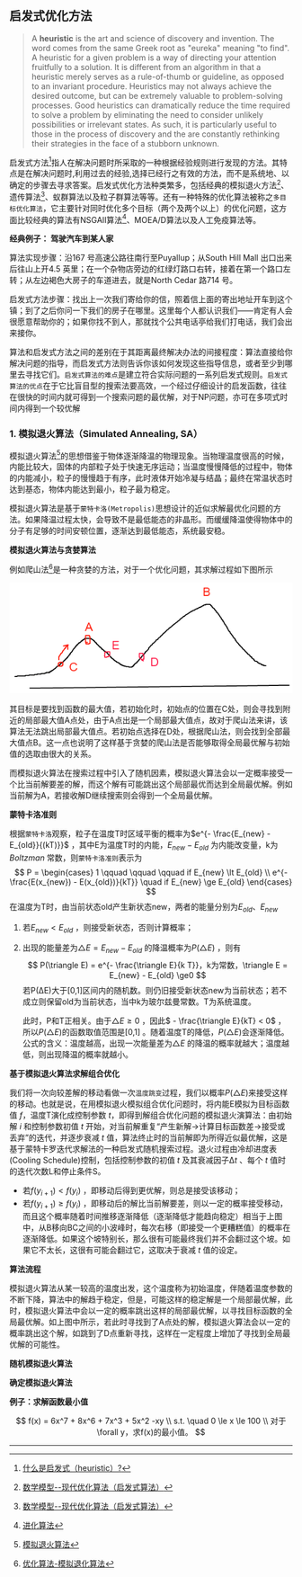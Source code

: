 ## 启发式优化方法

> A **heuristic** is the art and science of discovery and invention. The word comes from the same Greek root as "eureka" meaning "to find". A heuristic for a given problem is a way of directing your attention fruitfully to a solution. It is different from an algorithm in that a heuristic merely serves as a rule-of-thumb or guideline, as opposed to an invariant procedure. Heuristics may not always achieve the desired outcome, but can be extremely valuable to problem-solving processes. Good heuristics can dramatically reduce the time required to solve a problem by eliminating the need to consider unlikely possibilities or irrelevant states. As such, it is particularly useful to those in the process of discovery and the are constantly rethinking their strategies in the face of a stubborn unknown.

启发式方法[^3]指人在解决问题时所采取的一种根据经验规则进行发现的方法。其特点是在解决问题时,利用过去的经验,选择已经行之有效的方法，而不是系统地、以确定的步骤去寻求答案。启发式优化方法种类繁多，包括经典的模拟退火方法[^2]、遗传算法[^2]、蚁群算法以及粒子群算法等等。还有一种特殊的优化算法被称之`多目标优化算法`，它主要针对同时优化多个目标（两个及两个以上）的优化问题，这方面比较经典的算法有NSGAII算法[^5]、MOEA/D算法以及人工免疫算法等。

**经典例子： 驾驶汽车到某人家**

算法实现步骤：沿167 号高速公路往南行至Puyallup；从South Hill Mall 出口出来后往山上开4.5 英里；在一个杂物店旁边的红绿灯路口右转，接着在第一个路口左转；从左边褐色大房子的车道进去，就是North Cedar 路714 号。

启发式方法步骤：找出上一次我们寄给你的信，照着信上面的寄出地址开车到这个镇；到了之后你问一下我们的房子在哪里。这里每个人都认识我们——肯定有人会很愿意帮助你的；如果你找不到人，那就找个公共电话亭给我们打电话，我们会出来接你。

算法和启发式方法之间的差别在于其距离最终解决办法的间接程度：算法直接给你解决问题的指导，而启发式方法则告诉你该如何发现这些指导信息，或者至少到哪里去寻找它们。`启发式算法的难点`是建立符合实际问题的一系列启发式规则。`启发式算法的优点`在于它比盲目型的搜索法要高效，一个经过仔细设计的启发函数，往往在很快的时间内就可得到一个搜索问题的最优解，对于NP问题，亦可在多项式时间内得到一个较优解

### 1. 模拟退火算法（Simulated Annealing, SA）

模拟退火算法[^9]的思想借鉴于物体逐渐降温的物理现象。当物理温度很高的时候，内能比较大，固体的内部粒子处于快速无序运动；当温度慢慢降低的过程中，物体的内能减小，粒子的慢慢趋于有序，此时液体开始冷凝与结晶；最终在常温状态时达到基态，物体内能达到最小，粒子最为稳定。

模拟退火算法是基于`蒙特卡洛(Metropolis)`思想设计的近似求解最优化问题的方法。如果降温过程太快，会导致不是最低能态的非晶形。而缓缓降温使得物体中的分子有足够的时间安顿位置，逐渐达到最低能态，系统最安稳。

**模拟退火算法与贪婪算法**

例如爬山法[^7]是一种贪婪的方法，对于一个优化问题，其求解过程如下图所示

![greedy_alg](img/md_imgs/greedy_alg.jpg)

其目标是要找到函数的最大值，若初始化时，初始点的位置在C处，则会寻找到附近的局部最大值A点处，由于A点出是一个局部最大值点，故对于爬山法来讲，该算法无法跳出局部最大值点。若初始点选择在D处，根据爬山法，则会找到全部最大值点B。这一点也说明了这样基于贪婪的爬山法是否能够取得全局最优解与初始值的选取由很大的关系。

而模拟退火算法在搜索过程中引入了随机因素，模拟退火算法会以一定概率接受一个比当前解要差的解，而这个解有可能跳出这个局部最优而达到全局最优解。例如当前解为A，若接收解D继续搜索则会得到一个全局最优解。

**蒙特卡洛准则** 

根据`蒙特卡洛`观察，粒子在温度T时区域平衡的概率为$e^{- \frac{E_{new} - E_{old}}{(kT)}}$ ，其中E为温度T时的内能，$E_{new} - E_{old}$ 为内能改变量，k为$Boltzman$ 常数，则`蒙特卡洛准则`表示为
$$
P = 
\begin{cases}
1 \qquad \qquad  \qquad if E_{new} \lt E_{old} \\
e^{- \frac{E(x_{new}) -  E(x_{old})}{kT}} \quad if E_{new} \ge E_{old}
\end{cases}
$$
在温度为T时，由当前状态old产生新状态new，两者的能量分别为$E_{old}、E_{new}$ 

1. 若$E_{new} \lt E_{old}$ ，则接受新状态，否则计算概率；

2. 出现的能量差为$\triangle E = E_{new} - E_{old}$ 的降温概率为$P(\triangle E)$ ，则有
   $$
   P(\triangle E) = e^{- \frac{\triangle E}{k T}}，k为常数，\triangle E = E_{new} - E_{old} \ge0
   $$
   若P(∆E)大于[0,1]区间内的随机数。则仍旧接受新状态new为当前状态；若不成立则保留old为当前状态，当中k为玻尔兹曼常数。T为系统温度。

   此时，P和T正相关。由于$\triangle E \ge 0$ ，因此$ - \frac{\triangle E}{kT} < 0$ ，所以$P(\triangle E )$的函数取值范围是[0,1] 。随着温度T的降低，$P(\triangle E )$会逐渐降低。公式的含义：温度越高，出现一次能量差为$\triangle E$ 的降温的概率就越大；温度越低，则出现降温的概率就越小。

**基于模拟退火算法求解组合优化**

我们将一次向较差解的移动看做一次`温度跳变`过程，我们以概率$P(\triangle E )$来接受这样的移动。也就是说，在用模拟退火模拟组合优化问题时，将内能E模拟为目标函数值 *f*，温度T演化成控制参数 *t*，即得到解组合优化问题的模拟退火演算法：由初始解 *i* 和控制参数初值 *t* 开始，对当前解重复“产生新解→计算目标函数差→接受或丢弃”的迭代，并逐步衰减 *t* 值，算法终止时的当前解即为所得近似最优解，这是基于蒙特卡罗迭代求解法的一种启发式随机搜索过程。退火过程由冷却进度表(Cooling Schedule)控制，包括控制参数的初值 *t* 及其衰减因子Δ*t* 、每个 *t* 值时的迭代次数L和停止条件S。

- 若$f(y_{i+1}) \lt f(y_{i})$  ，即移动后得到更优解，则总是接受该移动；
- 若$f(y_{i+1}) \ge f(y_{i})$  ，即移动后的解比当前解要差，则以一定的概率接受移动，而且这个概率随着时间推移逐渐降低（逐渐降低才能趋向稳定）相当于上图中，从B移向BC之间的小波峰时，每次右移（即接受一个更糟糕值）的概率在逐渐降低。如果这个坡特别长，那么很有可能最终我们并不会翻过这个坡。如果它不太长，这很有可能会翻过它，这取决于衰减 *t* 值的设定。



**算法流程** 

模拟退火算法从某一较高的温度出发，这个温度称为初始温度，伴随着温度参数的不断下降，算法中的解趋于稳定，但是，可能这样的稳定解是一个局部最优解，此时，模拟退火算法中会以一定的概率跳出这样的局部最优解，以寻找目标函数的全局最优解。如上图中所示，若此时寻找到了A点处的解，模拟退火算法会以一定的概率跳出这个解，如跳到了D点重新寻找，这样在一定程度上增加了寻找到全局最优解的可能性。



**随机模拟退火算法** 





**确定模拟退火算法** 





**例子：求解函数最小值** 

$$
f(x) = 6x^7 + 8x^6 + 7x^3 + 5x^2 -xy \\
s.t. \quad 0 \le x \le 100 \\
对于\forall y，求f(x)的最小值。
$$










---

[^1]: http://www.cnblogs.com/maybe2030/p/4665837.html
[^2]: [数学模型--现代优化算法（启发式算法）](http://blog.csdn.net/qq_34861102/article/details/77103062)
[^3]: [什么是启发式（heuristic）?](https://www.cnblogs.com/sddai/p/5644011.html)
[^4]: [启发式搜索算法: A*](http://blog.csdn.net/yangdelong/article/details/1572030)
[^5]: [进化算法](http://www.cnblogs.com/maybe2030/p/4665837.html)
[^6]: [模拟退火法、神经网络、遗传算法](http://blog.csdn.net/qq_34861102/article/details/77806124)
[^7]: [优化算法-模拟退化算法](http://blog.csdn.net/google19890102/article/details/45395257)
[^8]: [模式识别：模拟退火算法的设计与实现](http://www.cnblogs.com/lytwajue/p/7196445.html)
[^9]: [模拟退火算法](http://www.cnblogs.com/ranjiewen/p/6084052.html)

